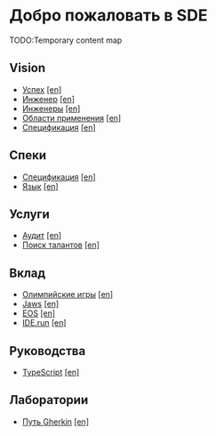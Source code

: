 # Добро пожаловать в SDE

TODO:Temporary content map

## Vision
* [Успех](/ru/vision/success) [[en]](/vision/success)
* [Инженер](/ru/vision/engineer) [[en]](/vision/engineer)
* [Инженеры](/ru/vision/engineers) [[en]](/vision/engineers)
* [Области применения](/ru/vision/domains) [[en]](/vision/domains)
* [Спецификация](/ru/vision/specification) [[en]](/vision/specification)

## Спеки
* [Спецификация](/ru/specs) [[en]](/specs)
* [Язык](/ru/specs/language) [[en]](/specs/language)

## Услуги
* [Аудит](/ru/services/audit) [[en]](/services/audit)
* [Поиск талантов](/ru/services/talent-hunt) [[en]](/services/talent-hunt)

## Вклад
* [Олимпийские игры](/ru/contribute/olympic-games) [[en]](/contribute/olympic-games)
* [Jaws](/ru/contribute/jaws) [[en]](/contribute/jaws)
* [EOS](/ru/contribute/eos) [[en]](/contribute/eos)
* [IDE.run](/ru/contribute/ide) [[en]](/contribute/ide)

## Руководства
* [TypeScript](/ru/guide/typescript) [[en]](/guide/typescript)

## Лаборатории
* [Путь Gherkin](/ru/labs/gherkin-way) [[en]](/labs/gherkin-way)
